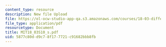 ```yaml
---
content_type: resource
description: New file Upload
file: https://ol-ocw-studio-app-qa.s3.amazonaws.com/courses/18-03-differential-equations-spring-2010/5877c80dd9c78f177721c91682bbb8fb_MIT18_03S10_s.pdf
file_type: application/pdf
resourcetype: Document
title: MIT18_03S10_s.pdf
uid: 5877c80d-d9c7-8f17-7721-c91682bbb8fb
---
```

